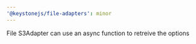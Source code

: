 ```yaml
---
'@keystonejs/file-adapters': minor
---
```


File S3Adapter can use an async function to retreive the options
